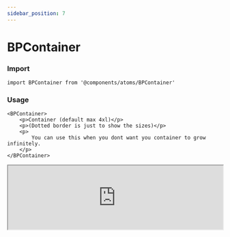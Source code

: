 ```yaml
---
sidebar_position: 7
---
```


# BPContainer

### Import

```tsx
import BPContainer from '@components/atoms/BPContainer'
```

### Usage 

```tsx
<BPContainer>
    <p>Container (default max 4xl)</p>
    <p>(Dotted border is just to show the sizes)</p>
    <p>
        You can use this when you dont want you container to grow infinitely.
    </p>
</BPContainer>

```

<iframe width="100%" heigh="200px" src="https://ui-kit.blue-panda.dev/iframe.html?args=&id=atoms-bpcontainer--basic&viewMode=story" />


### Props 


| Prop | Default | Options |
| ----------- | ----------- | ----------- |
| variant | default | 'default' \| 'inverted' \| 'danger' \| 'cyber' \| 'caution' \| 'success' \| 'primary' \| 'secondary' \| 'accent' \| 'light' \| 'link’ | 
| size | md | 'xxs'  \| 'xs'   \| 's'  \| 'md'  \| 'lg'  \| 'xl' 
| outlined | false | true \|   false 
| magic | false | true \|   false 




Check more colors, statuses and styles at: 
<img src={'/img/sb.png'} alt="Storybook" style={{width: '15px'}} />

https://ui-kit.blue-panda.dev/?path=/story/atoms-bpcontainer--basic